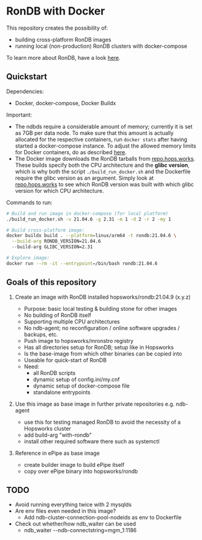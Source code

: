 # RonDB with Docker

This repository creates the possibility of:
- building cross-platform RonDB images
- running local (non-production) RonDB clusters with docker-compose

To learn more about RonDB, have a look [here](rondb.com).

## Quickstart

Dependencies:
- Docker, docker-compose, Docker Buildx

Important:
- The ndbds require a considerable amount of memory; currently it is set as 7GB per data node. To make sure that this amount is actually allocated for the respective containers, run `docker stats` after having started a docker-compose instance. To adjust the allowed memory limits for Docker containers, do as described [here](https://stackoverflow.com/a/44533437/9068781).
- The Docker image downloads the RonDB tarballs from [repo.hops.works](repo.hops.works). These builds specify both the CPU architecture and the **glibc version**, which is why both the script `./build_run_docker.sh` and the Dockerfile require the glibc version as an argument. Simply look at [repo.hops.works](repo.hops.works) to see which RonDB version was built with which glibc version for which CPU architecture.

Commands to run:
```bash
# Build and run image in docker-compose (for local platform)
./build_run_docker.sh -v 21.04.6 -g 2.31 -m 1 -d 2 -r 2 -my 1

# Build cross-platform image:
docker buildx build . --platform=linux/arm64 -t rondb:21.04.6 \
  --build-arg RONDB_VERSION=21.04.6
  --build-arg GLIBC_VERSION=2.31

# Explore image:
docker run --rm -it --entrypoint=/bin/bash rondb:21.04.6
```

## Goals of this repository

1. Create an image with RonDB installed hopsworks/rondb:21.04.9 (x.y.z)
   - Purpose: basic local testing & building stone for other images
   - No building of RonDB itself
   - Supporting multiple CPU architectures
   - No ndb-agent; no reconfiguration / online software upgrades / backups, etc.
   - Push image to hopsworks/mronstro registry
   - Has all directories setup for RonDB; setup like in Hopsworks
   - Is the base-image from which other binaries can be copied into
   - Useable for quick-start of RonDB
   - Need:
     - all RonDB scripts
     - dynamic setup of config.ini/my.cnf
     - dynamic setup of docker-compose file
     - standalone entrypoints

2. Use this image as base image in further private repositories e.g. ndb-agent
   - use this for testing managed RonDB to avoid the necessity of a Hopsworks cluster
   - add build-arg "with-rondb"
   - install other required software there such as systemctl

3. Reference in ePipe as base image
    - create builder image to build ePipe itself
    - copy over ePipe binary into hopsworks/rondb

## TODO

- Avoid running everything twice with 2 mysqlds
- Are env files even needed in this image?
  - Add ndb-cluster-connection-pool-nodeids as env to Dockerfile
- Check out whether/how ndb_waiter can be used
  - ndb_waiter --ndb-connectstring=mgm_1:1186
